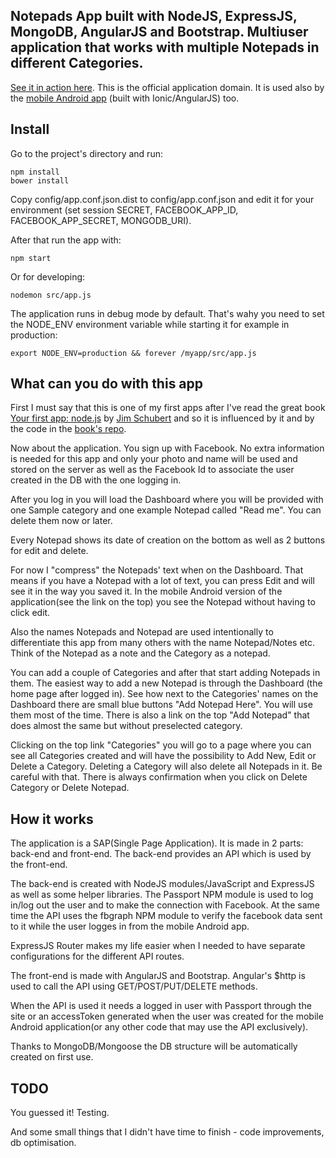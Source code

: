 ## Notepads App built with NodeJS, ExpressJS, MongoDB, AngularJS and Bootstrap. Multiuser application that works with multiple Notepads in different Categories.

[See it in action here](https://notepads.iliyan-trifonov.com "Notepads by Iliyan Trifonov"). This is the official application domain. It is used also by the [mobile Android app](https://play.google.com/store/apps/details?id=com.iliyan_trifonov.notepads "Notepads Mobile") (built with Ionic/AngularJS) too.

## Install

Go to the project's directory and run:

    npm install
    bower install

Copy config/app.conf.json.dist to config/app.conf.json and edit it for your environment (set session SECRET, FACEBOOK_APP_ID, FACEBOOK_APP_SECRET, MONGODB_URI).

After that run the app with:

    npm start

Or for developing:

    nodemon src/app.js

The application runs in debug mode by default. That's wahy you need to set the NODE_ENV environment variable while starting it for example in production:

    export NODE_ENV=production && forever /myapp/src/app.js

## What can you do with this app

First I must say that this is one of my first apps after I've read the great book [Your first app: node.js](https://leanpub.com/yfa-nodejs "Your first app: node.js") by [Jim Schubert](https://leanpub.com/u/jimschubert "Jim Schubert") and so it is influenced by it and by the code in the [book's repo](https://github.com/jimschubert/yfa-nodejs-code "Code to accompany the book Your first app: node.js").

Now about the application. You sign up with Facebook. No extra information is needed for this app and only your photo 
and name will be used and stored on the server as well as the Facebook Id to associate the user created in the DB with 
the one logging in.

After you log in you will load the Dashboard where you will be provided with one Sample category and one example 
Notepad called "Read me". You can delete them now or later.

Every Notepad shows its date of creation on the bottom as well as 2 buttons for edit and delete.

For now I "compress" the Notepads' text when on the Dashboard. That means if you have a Notepad with a lot of text, 
you can press Edit and will see it in the way you saved it. In the mobile Android version of the 
application(see the link on the top) you see the Notepad without having to click edit.

Also the names Notepads and Notepad are used intentionally to differentiate this app from many others with the name Notepad/Notes etc.
Think of the Notepad as a note and the Category as a notepad.

You can add a couple of Categories and after that start adding Notepads in them. 
The easiest way to add a new Notepad is through the Dashboard (the home page after logged in). 
See how next to the Categories' names on the Dashboard there are small blue buttons "Add Notepad Here". 
You will use them most of the time.
There is also a link on the top "Add Notepad" that does almost the same but without preselected category.

Clicking on the top link "Categories" you will go to a page where you can see all Categories created and will have 
the possibility to Add New, Edit or Delete a Category. Deleting a Category will also delete all Notepads in it. 
Be careful with that. There is always confirmation when you click on Delete Category or Delete Notepad.

## How it works

The application is a SAP(Single Page Application). 
It is made in 2 parts: back-end and front-end. The back-end provides an API which is used by the front-end.

The back-end is created with NodeJS modules/JavaScript and ExpressJS as well as some helper libraries. 
The Passport NPM module is used to log in/log out the user and to make the connection with Facebook. 
At the same time the API uses the fbgraph NPM module to verify the facebook data sent to it while the user logges in 
from the mobile Android app.

ExpressJS Router makes my life easier when I needed to have separate configurations for the different API routes.

The front-end is made with AngularJS and Bootstrap. 
Angular's $http is used to call the API using GET/POST/PUT/DELETE methods.

When the API is used it needs a logged in user with Passport through the site or an accessToken generated when the 
user was created for the mobile Android application(or any other code that may use the API exclusively).

Thanks to MongoDB/Mongoose the DB structure will be automatically created on first use.

## TODO

You guessed it! Testing.

And some small things that I didn't have time to finish - code improvements, db optimisation.
